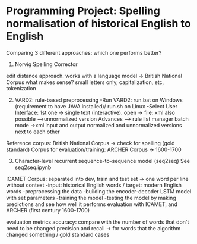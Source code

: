 # Programming Project: Spelling normalisation of historical English to English
Comparing 3 different approaches: which one performs better?

1. Norvig Spelling Corrector

edit distance approach.
works with a language model -> British National Corpus
what makes sense? small letters only, capitalization, etc, tokenization

2. VARD2: rule-based preprocessing
-Run VARD2: run.bat on Windows (requirement to have JAVA installed)/ run.sh on Linux
-Select User Interface: 1st one -> single text (interactive). open -> file: xml also possible
-->unnormalized version 
Advances --> rule list manager
batch mode ->xml input and output
normalized and unnormalized versions next to each other 


Reference corpus: British National Corpus -> check for spelling (gold standard)
Corpus for evaluation/training: ARCHER Corpus -> 1600-1700

3. Character-level recurrent sequence-to-sequence model (seq2seq)
See seq2seq.ipynb

ICAMET Corpus: separated into dev, train and test set -> one word per line without context
-input: historical English words / target: modern English words
-preprocessing the data
-building the encoder-decoder LSTM model with set parameters
-training the model
-testing the model by making predictions and see how well it performs
evaluation with ICAMET, and ARCHER (first century 1600-1700)

evaluation metrics
accuracy: compare with the number of words that don't need to be changed
precision and recall -> for words that the algorithm changed something / gold standard cases 



